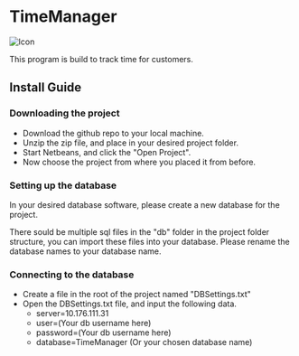 # TimeManager
![Icon](https://imgur.com/undefined.png)

This program is build to track time for customers.

## Install Guide

### Downloading the project
- Download the github repo to your local machine.
- Unzip the zip file, and place in your desired project folder.
- Start Netbeans, and click the "Open Project".
- Now choose the project from where you placed it from before.

### Setting up the database
In your desired database software, please create a new database for the project.

There sould be multiple sql files in the "db" folder in the project folder structure, you can import these files into your database. Please rename the database names to your database name.

### Connecting to the database
- Create a file in the root of the project named "DBSettings.txt"
- Open the DBSettings.txt file, and input the following data.
  - server=10.176.111.31
  - user=(Your db username here)
  - password=(Your db username here)
  - database=TimeManager (Or your chosen database name)

